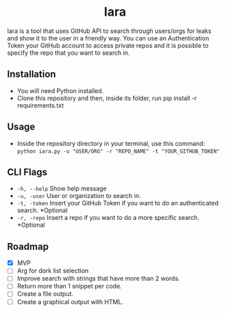 <p align="center">
</p>
<h1 align="center">
  Iara
</h1>
<p>
Iara is a tool that uses GitHub API to search through users/orgs for leaks and show it to the user in a friendly way. You can use an Authentication Token your GitHub account to access private repos and it is possible to specify the repo that you want to search in.
</p>

## Installation
- You will need Python installed.
- Clone this repository and then, inside its folder, run
  pip install -r requirements.txt
  
## Usage
- Inside the repository directory in your terminal, use this command:<br>
  ```python iara.py -u "USER/ORG" -r "REPO_NAME" -t "YOUR_GITHUB_TOKEN"```

## CLI Flags

-  ```-h, --help```   Show help message
-  ```-u, -user```    User or organization to search in.
-  ```-t, -token```   Insert your GitHub Token if you want to do an authenticated search. *Optional
-  ```-r, -repo```    Insert a repo if you want to do a more specific search. *Optional

## Roadmap

- [x] MVP 
- [ ] Arg for dork list selection
- [ ] Improve search with strings that have more than 2 words.
- [ ] Return more than 1 snippet per code.
- [ ] Create a file output.
- [ ] Create a graphical output with HTML.
